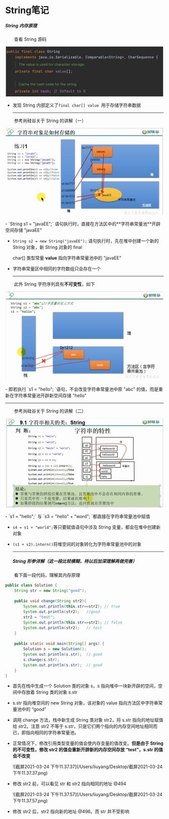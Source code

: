 # String笔记

##### String 内存原理

&ensp;&ensp;&ensp;&ensp;查看 String 源码

<p align="center">
        <img src="https://raw.githubusercontent.com/TortoiseKnightB/Java_notes/main/images/String/001.png" width="500"/>
</p>

- 发现 String 内部定义了`final char[] value `用于存储字符串数据

  ------


&ensp;&ensp;&ensp;&ensp;参考尚硅谷关于  String 的讲解（一）
<p align="center">
        <img src="https://raw.githubusercontent.com/TortoiseKnightB/Java_notes/main/images/String/002.jpg" width="500"/>
</p>
- `String s1 = "javaEE";` 语句执行时，直接在方法区中的**字符串常量池**开辟空间存储 "javaEE"

- `String s2 = new String("javaEE");` 语句执行时，先在堆中创建一个新的 String 对象，新 String 对象的 final 

  char[] 类型常量 **value** 指向字符串常量池中的 "javaEE"

- 字符串常量区中相同的字符数组只会存在一个

  ------

&ensp;&ensp;&ensp;&ensp;此外 String 字符序列具有**不可变性**，如下

<p align="center">
        <img src="https://raw.githubusercontent.com/TortoiseKnightB/Java_notes/main/images/String/003.jpg" width="500"/>
</p>
- 即若执行 `s1 = "hello"; `语句，不会改变字符串常量池中原 "abc" 的值，而是重新在字符串常量池开辟新空间存储 "hello"

  ------

&ensp;&ensp;&ensp;&ensp;参考尚硅谷关于  String 的讲解（二）

<p align="center">
        <img src="https://raw.githubusercontent.com/TortoiseKnightB/Java_notes/main/images/String/004.jpg" width="500"/>
</p>
- `s1 = "hello";` 与 `s3 = "hello" + "word"; `都直接在字符串常量池中赋值

- `s4 = s1 + "world";`等只要赋值语句中涉及 String 变量，都会在堆中创建新对象

- `(s1 + s2).intern()`将堆空间的对象转化为字符串常量池中的对象

  ------

  ##### String 形参详解（这一段比较模糊，待以后加深理解再做完善）

&ensp;&ensp;&ensp;&ensp;看下面一段代码，理解其内存原理

```java
public class Solution {
    String str = new String("good");

    public void change(String str2){
        System.out.println(this.str==str2);	// true
        System.out.println(str2);	//good
        str2 = "test";
        System.out.println(this.str==str2);	// false
        System.out.println(str2);	// test
    }

    public static void main(String[] args) {
        Solution s = new Solution();
        System.out.println(s.str);	// good
        s.change(s.str);
        System.out.println(s.str);	// good
    }
}
```

- 首先在栈中生成一个 Solution 类的对象 s，s 指向堆中一块新开辟的空间，空间中存放着 String 类的对象 s.str

- s.str 指向堆空间的 new String 对象，该对象的 value 指向方法区中字符串常量池中的 “good”

- 调用 change 方法，栈中新生成 String 类对象 str2，将 s.str 指向的地址赋值给 str2。注意 str2 不等于 s.str，只是它们两个指向的内存空间地址相同而已，即指向相同的字符串常量池。

- 正常情况下，修改引用类型变量的值会使内存变量的值改变。**但是由于 String 的不可变性，修改 str2 的值会重新开辟新的内存空间存放 “test”，s.str 的值会不改变**

  ![截屏2021-03-24 下午11.37.37](/Users/liuyang/Desktop/截屏2021-03-24 下午11.37.37.png)

- 修改 str2 前，可以看见 str 和 str2 指向相同的地址 @494

  ![截屏2021-03-24 下午11.37.57](/Users/liuyang/Desktop/截屏2021-03-24 下午11.37.57.png)

- 修改 str2 后，str2 指向新的地址 @496。而 str 并不受影响